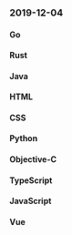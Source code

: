 ### 2019-12-04

#### Go

#### Rust

#### Java

#### HTML

#### CSS

#### Python

#### Objective-C

#### TypeScript

#### JavaScript

#### Vue
